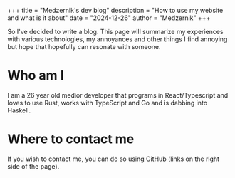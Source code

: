 +++
title = "Medzernik's dev blog"
description = "How to use my website and what is it about"
date = "2024-12-26"
author = "Medzernik"
+++

So I've decided to write a blog. This page will summarize my experiences with various technologies, my annoyances and other things I find annoying but hope that hopefully can resonate with someone.


# Who am I
I am a 26 year old medior developer that programs in React/Typescript and loves to use Rust, works with TypeScript and Go and is dabbing into Haskell.

# Where to contact me
If you wish to contact me, you can do so using GitHub (links on the right side of the page).
